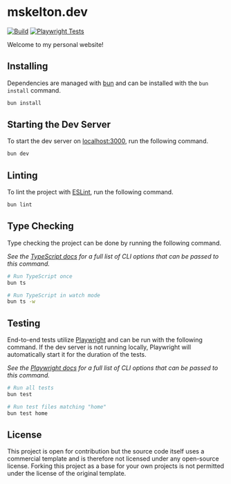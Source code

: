 # mskelton.dev

[![Build](https://github.com/mskelton/mskelton.dev/actions/workflows/build.yml/badge.svg)](https://github.com/mskelton/mskelton.dev/actions/workflows/build.yml)
[![Playwright Tests](https://github.com/mskelton/mskelton.dev/actions/workflows/e2e.yml/badge.svg)](https://github.com/mskelton/mskelton.dev/actions/workflows/e2e.yml)

Welcome to my personal website!

## Installing

Dependencies are managed with [bun](https://bun.sh) and can be installed with
the `bun install` command.

```bash
bun install
```

## Starting the Dev Server

To start the dev server on [localhost:3000](http://localhost:3000), run the
following command.

```bash
bun dev
```

## Linting

To lint the project with [ESLint](https://eslint.org), run the following
command.

```bash
bun lint
```

## Type Checking

Type checking the project can be done by running the following command.

_See the
[TypeScript docs](https://www.typescriptlang.org/docs/handbook/compiler-options.html)
for a full list of CLI options that can be passed to this command._

```bash
# Run TypeScript once
bun ts

# Run TypeScript in watch mode
bun ts -w
```

## Testing

End-to-end tests utilize [Playwright](https://playwright.dev) and can be run
with the following command. If the dev server is not running locally, Playwright
will automatically start it for the duration of the tests.

_See the [Playwright docs](https://playwright.dev/docs/test-cli) for a full list
of CLI options that can be passed to this command._

```bash
# Run all tests
bun test

# Run test files matching "home"
bun test home
```

## License

This project is open for contribution but the source code itself uses a
commercial template and is therefore not licensed under any open-source license.
Forking this project as a base for your own projects is not permitted under the
license of the original template.

